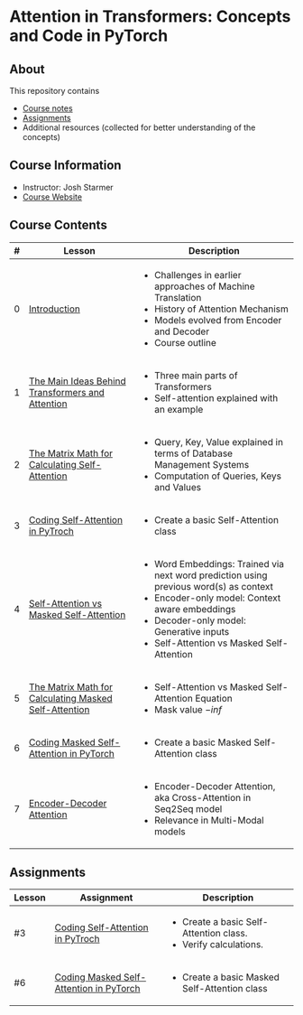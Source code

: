# Attention in Transformers: Concepts and Code in PyTorch

## About

This repository contains

- [Course notes](#course-contents)
- [Assignments](#assignments)
- Additional resources (collected for better understanding of the concepts)

## Course Information

- Instructor: Josh Starmer
- [Course Website](https://www.deeplearning.ai/short-courses/attention-in-transformers-concepts-and-code-in-pytorch/)

## Course Contents

|#|     Lesson  |   Description   |
|-|-------------|-----------------|
|0|[Introduction](./notes/Lesson_0.md)|<ul><li>Challenges in earlier approaches of Machine Translation</li><li>History of Attention Mechanism</li><li>Models evolved from Encoder and Decoder</li><li>Course outline</li></ul>|
|1|[The Main Ideas Behind Transformers and Attention](./notes/Lesson_1.md)|<ul><li>Three main parts of Transformers</li><li>Self-attention explained with an example</li></ul>|
|2|[The Matrix Math for Calculating Self-Attention](./notes/Lesson_2.md)|<ul><li>Query, Key, Value explained in terms of Database Management Systems</li><li>Computation of Queries, Keys and Values</li></ul>|
|3|[Coding Self-Attention in PyTroch](./notes/Lesson_3.md)|<ul><li>Create a basic Self-Attention class</li></ul>|
|4|[Self-Attention vs Masked Self-Attention](./notes/Lesson_4.md)|<ul><li>Word Embeddings: Trained via next word prediction using previous word(s) as context</li><li>Encoder-only model: Context aware embeddings</li><li>Decoder-only model: Generative inputs</li><li>Self-Attention vs Masked Self-Attention</li></ul>|
|5|[The Matrix Math for Calculating Masked Self-Attention](./notes/Lesson_5.md)|<ul><li>Self-Attention vs Masked Self-Attention Equation</li><li>Mask value $-inf$</li></ul>|
|6|[Coding Masked Self-Attention in PyTorch](./notes/Lesson_6.md)|<ul><li>Create a basic Masked Self-Attention class</li></ul>|
|7|[Encoder-Decoder Attention](./notes/Lesson_7.md)|<ul><li>Encoder-Decoder Attention, aka Cross-Attention in Seq2Seq model</li><li>Relevance in Multi-Modal models</li></ul>|

## Assignments

  |Lesson|         Assignment        |   Description   |
  |-------|---------------------------|-----------------|
  |#3|[Coding Self-Attention in PyTroch](./notes/Lesson_3.md#notebook)|<ul><li>Create a basic Self-Attention class.</li><li>Verify calculations.</li></ul>|
  |#6|[Coding Masked Self-Attention in PyTorch](./notes/Lesson_6.md#notebook)|<ul><li>Create a basic Masked Self-Attention class</li></ul>|
